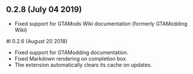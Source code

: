  ## 0.2.8 (July 04 2019)

  + Fixed support for GTAMods Wiki documentation (formerly GTAModding Wiki)

 #l 0.2.6 (August 20 2018)

  + Fixed support for GTAModding documentation.
  + Fixed Markdown rendering on completion box.
  + The extension automatically clears its cache on updates.
